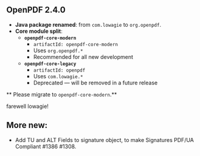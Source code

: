 ## OpenPDF 2.4.0 

- **Java package renamed**: from `com.lowagie` to `org.openpdf`.
- **Core module split**:
  - **`openpdf-core-modern`**  
    - `artifactId: openpdf-core-modern`  
    - Uses `org.openpdf.*`  
    - Recommended for all new development
  - **`openpdf-core-legacy`**  
    - `artifactId: openpdf`  
    - Uses `com.lowagie.*`  
    - Deprecated — will be removed in a future release

** Please migrate to `openpdf-core-modern`.** 

farewell lowagie!


## More new:
- Add TU and ALT Fields to signature object, to make Signatures PDF/UA Compliant #1386 #1308.
